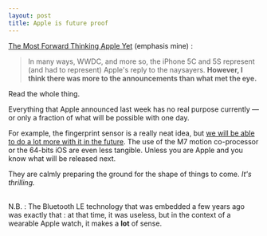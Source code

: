 ```yaml
---
layout: post
title: Apple is future proof
---
```


[The Most Forward Thinking Apple Yet](http://cannyvision.com/2013/09/12/the-most-forward-thinking-apple-yet.html) (emphasis mine) : 

> In many ways, WWDC, and more so, the iPhone 5C and 5S represent (and had to represent) Apple's reply to the naysayers. **However, I think there was more to the announcements than what met the eye.**

Read the whole thing. 

Everything that Apple announced last week has no real purpose currently — or only a fraction of what will be possible with one day. 

For example, the fingerprint sensor is a really neat idea, but [we will be able to do a lot more with it in the future](https://medium.com/mobile-world/b16ba37c433a). The use of the M7 motion co-processor or the 64-bits iOS are even less tangible. Unless you are Apple and you know what will be released next.

They are calmly preparing the ground for the shape of things to come. _It's thrilling._

<br />N.B. : The Bluetooth LE technology that was embedded a few years ago was exactly that : at that time, it was useless, but in the context of a wearable Apple watch, it makes a **lot** of sense.
